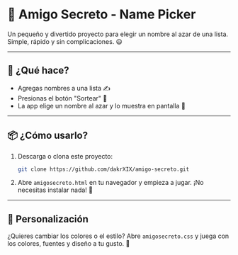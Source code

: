 # 🎁 Amigo Secreto - Name Picker

Un pequeño y divertido proyecto para elegir un nombre al azar de una lista. Simple, rápido y sin complicaciones. 😃

---

## 🚀 ¿Qué hace?

- Agregas nombres a una lista ✍️
- Presionas el botón "Sortear" 🎲
- La app elige un nombre al azar y lo muestra en pantalla 🎉

---

## 📦 ¿Cómo usarlo?

1. Descarga o clona este proyecto:
   ```bash
   git clone https://github.com/dakrXIX/amigo-secreto.git
   ```
2. Abre `amigosecreto.html` en tu navegador y empieza a jugar. ¡No necesitas instalar nada! 🚀

---

## 🎨 Personalización

¿Quieres cambiar los colores o el estilo? Abre `amigosecreto.css` y juega con los colores, fuentes y diseño a tu gusto. 🎨



